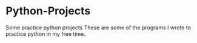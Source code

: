 # Python-Projects
Some practice python projects
These are some of the programs I wrote to practice python in my free time.
